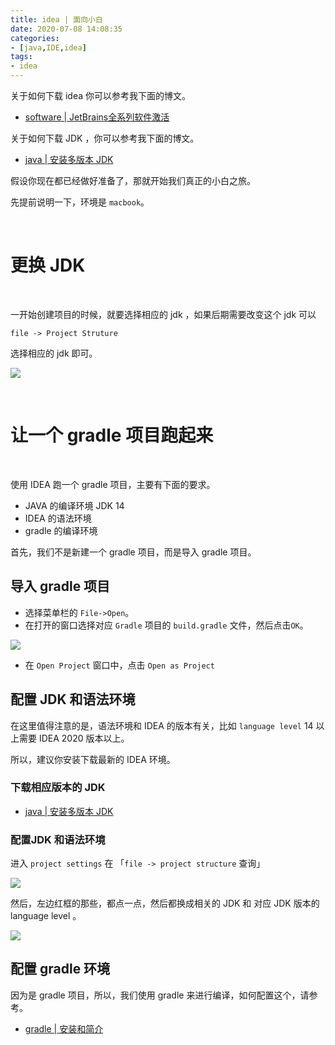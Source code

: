 ```yaml
---
title: idea | 面向小白
date: 2020-07-08 14:08:35
categories:
- [java,IDE,idea]
tags:
- idea
---
```

关于如何下载 idea 你可以参考我下面的博文。

- [software | JetBrains全系列软件激活](https://benpaodewoniu.github.io/2020/03/11/software4/)

关于如何下载 JDK ，你可以参考我下面的博文。

- [java | 安装多版本 JDK](https://benpaodewoniu.github.io/2020/07/08/java1/)

<!-- more -->

假设你现在都已经做好准备了，那就开始我们真正的小白之旅。

先提前说明一下，环境是 `macbook`。

<br/>

# 更换 JDK

<br/>

一开始创建项目的时候，就要选择相应的 jdk ，如果后期需要改变这个 jdk 可以

	file -> Project Struture

选择相应的 jdk 即可。

![](/images/idea/0_0.png)

<br/>

# 让一个 gradle 项目跑起来

<br/>

使用 IDEA 跑一个 gradle 项目，主要有下面的要求。

- JAVA 的编译环境 JDK 14
- IDEA 的语法环境
- gradle 的编译环境

首先，我们不是新建一个 gradle 项目，而是导入 gradle 项目。

## 导入 gradle 项目

- 选择菜单栏的 `File->Open`。
- 在打开的窗口选择对应 `Gradle` 项目的 `build.gradle` 文件，然后点击`OK`。

![](/images/idea/0_2.png)

- 在 `Open Project` 窗口中，点击 `Open as Project`

## 配置 JDK 和语法环境

在这里值得注意的是，语法环境和 IDEA 的版本有关，比如 `language level` 14 以上需要 IDEA 2020 版本以上。

所以，建议你安装下载最新的 IDEA 环境。

### 下载相应版本的 JDK

- [java | 安装多版本 JDK](https://benpaodewoniu.github.io/2020/07/08/java1/)

### 配置JDK 和语法环境

进入 `project settings` 在 「`file -> project structure` 查询」

![](/images/idea/0_3.png)

然后，左边红框的那些，都点一点，然后都换成相关的 JDK 和 对应 JDK 版本的 language level 。

![](/images/idea/0_4.png)

## 配置 gradle 环境

因为是 gradle 项目，所以，我们使用 gradle 来进行编译，如何配置这个，请参考。

- [gradle | 安装和简介](https://benpaodewoniu.github.io/2020/07/08/java2/)


